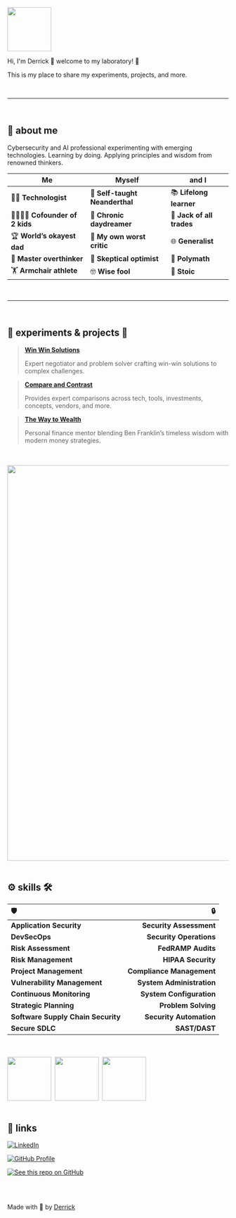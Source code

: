 
<img src="https://user-images.githubusercontent.com/74038190/214644152-52f47eb3-5e31-4f47-8758-05c9468d5596.gif" width="100">

Hi, I'm Derrick 👋 welcome to my laboratory! 🧪

This is my place to share my experiments, projects, and more.

<br>

---

<br>

## 📝 about me

Cybersecurity and AI professional experimenting with emerging technologies. Learning by doing. Applying principles and wisdom from renowned thinkers. 

| Me | Myself | and I |
|----------|----------|----------|
| 👨‍💻 **Technologist** | 🧠 **Self-taught Neanderthal** | 📚 **Lifelong learner** |
| 🧑‍🧑‍🧒‍🧒 **Cofounder of 2 kids** | 💭 **Chronic daydreamer** | 🔧 **Jack of all trades** |
| 🏆 **World’s okayest dad** | 🧐 **My own worst critic** | 🌐 **Generalist** |
| 🤔 **Master overthinker** | 🤷 **Skeptical optimist** | 📜 **Polymath** |
| 🏋️ **Armchair athlete** | 🤓 **Wise fool** | 🧘 **Stoic** |

<br>

---

<br>

## 🥽 experiments & projects 🚀

> **[Win Win Solutions](https://chatgpt.com/g/g-67abe1ced6248191b9e4e2ab2418f31e-win-win-solutions)**
> 
> Expert negotiator and problem solver crafting win-win solutions to complex challenges.

> **[Compare and Contrast](https://chatgpt.com/g/g-67ab514a48188191ad9a40b5eeaf039f-compare-and-contrast)**
> 
> Provides expert comparisons across tech, tools, investments, concepts, vendors, and more.

> **[The Way to Wealth](https://chatgpt.com/g/g-67b565c48c8081919a17a2aac2af0b8f-the-way-to-wealth)**
> 
> Personal finance mentor blending Ben Franklin’s timeless wisdom with modern money strategies.

<br><br>
<img src="https://github.com/Anmol-Baranwal/Cool-GIFs-For-GitHub/assets/74038190/80728820-e06b-4f96-9c9e-9df46f0cc0a5" width="900">
<br><br>

## ⚙️ skills 🛠️

| 🛡️ | 🔒 |
|:----------|----------:|
| **Application Security** | **Security Assessment** |
| **DevSecOps** | **Security Operations** |
| **Risk Assessment** | **FedRAMP Audits** |
| **Risk Management** | **HIPAA Security** |
| **Project Management** | **Compliance Management** |
| **Vulnerability Management** | **System Administration** |
| **Continuous Monitoring** | **System Configuration** |
| **Strategic Planning** | **Problem Solving** |
| **Software Supply Chain Security** | **Security Automation** |
| **Secure SDLC** | **SAST/DAST** |

<br><br>
<img src="https://user-images.githubusercontent.com/74038190/212284087-bbe7e430-757e-4901-90bf-4cd2ce3e1852.gif" width="100">&nbsp;
<img src="https://github.com/Anmol-Baranwal/Cool-GIFs-For-GitHub/assets/74038190/fa83eeb9-f4e2-4d85-93f0-688af11babf8" width="100">&nbsp;
<img src="https://github.com/Anmol-Baranwal/Cool-GIFs-For-GitHub/assets/74038190/2c0eef4b-7b75-42bd-9722-4bea97a2d532" width="100">&nbsp;
<br><br>

## 🔗 links

[![LinkedIn](https://img.shields.io/badge/LinkedIn-Connect-blue?style=for-the-badge&logo=linkedin)](https://www.linkedin.com/in/drrckrch/)

[![GitHub Profile](https://img.shields.io/badge/GitHub-Profile-181717?style=for-the-badge&logo=github)](https://github.com/derrick-roach)

[![See this repo on GitHub](https://img.shields.io/badge/GitHub-Repo-181717?style=for-the-badge&logo=github)](https://github.com/derrick-roach/derrick-roach.github.io)

<br><br>

Made with 💚 by [Derrick](https://github.com/derrick-roach)
